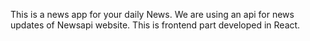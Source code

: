 This is a news app for your daily News.
We are using an api for news updates of Newsapi website.
This is frontend part developed in React.
